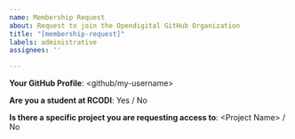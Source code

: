 ```yaml
---
name: Membership Request
about: Request to join the Opendigital GitHub Organization
title: "[membership-request]"
labels: administrative
assignees: ''

---
```


__Your GitHub Profile__: \<github/my-username\>

__Are you a student at RCODI__: Yes / No

__Is there a specific project you are requesting access to__: \<Project Name\> / No
